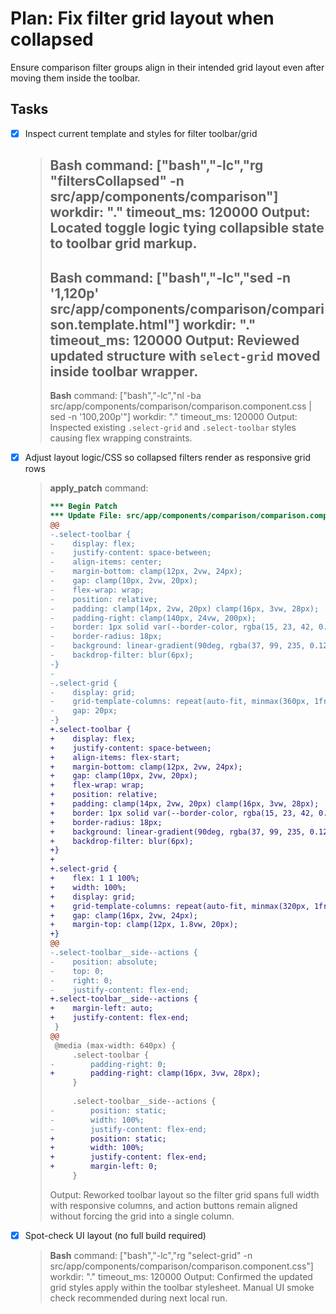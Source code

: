 # Plan: Fix filter grid layout when collapsed

Ensure comparison filter groups align in their intended grid layout even after moving them inside the toolbar.

## Tasks

- [x] Inspect current template and styles for filter toolbar/grid
  > **Bash**
  > command: ["bash","-lc","rg \"filtersCollapsed\" -n src/app/components/comparison"]
  > workdir: "."
  > timeout_ms: 120000
  > Output: Located toggle logic tying collapsible state to toolbar grid markup.
  > ---
  > **Bash**
  > command: ["bash","-lc","sed -n '1,120p' src/app/components/comparison/comparison.template.html"]
  > workdir: "."
  > timeout_ms: 120000
  > Output: Reviewed updated structure with `select-grid` moved inside toolbar wrapper.
  > ---
  > **Bash**
  > command: ["bash","-lc","nl -ba src/app/components/comparison/comparison.component.css | sed -n '100,200p'"]
  > workdir: "."
  > timeout_ms: 120000
  > Output: Inspected existing `.select-grid` and `.select-toolbar` styles causing flex wrapping constraints.
- [x] Adjust layout logic/CSS so collapsed filters render as responsive grid rows
  > **apply_patch**
  > command:
  > ```patch
  > *** Begin Patch
  > *** Update File: src/app/components/comparison/comparison.component.css
  > @@
  > -.select-toolbar {
  > -    display: flex;
  > -    justify-content: space-between;
  > -    align-items: center;
  > -    margin-bottom: clamp(12px, 2vw, 24px);
  > -    gap: clamp(10px, 2vw, 20px);
  > -    flex-wrap: wrap;
  > -    position: relative;
  > -    padding: clamp(14px, 2vw, 20px) clamp(16px, 3vw, 28px);
  > -    padding-right: clamp(140px, 24vw, 200px);
  > -    border: 1px solid var(--border-color, rgba(15, 23, 42, 0.08));
  > -    border-radius: 18px;
  > -    background: linear-gradient(90deg, rgba(37, 99, 235, 0.12) 0%, rgba(124, 58, 237, 0.08) 100%);
  > -    backdrop-filter: blur(6px);
  > -}
  > -
  > -.select-grid {
  > -    display: grid;
  > -    grid-template-columns: repeat(auto-fit, minmax(360px, 1fr));
  > -    gap: 20px;
  > -}
  > +.select-toolbar {
  > +    display: flex;
  > +    justify-content: space-between;
  > +    align-items: flex-start;
  > +    margin-bottom: clamp(12px, 2vw, 24px);
  > +    gap: clamp(10px, 2vw, 20px);
  > +    flex-wrap: wrap;
  > +    position: relative;
  > +    padding: clamp(14px, 2vw, 20px) clamp(16px, 3vw, 28px);
  > +    border: 1px solid var(--border-color, rgba(15, 23, 42, 0.08));
  > +    border-radius: 18px;
  > +    background: linear-gradient(90deg, rgba(37, 99, 235, 0.12) 0%, rgba(124, 58, 237, 0.08) 100%);
  > +    backdrop-filter: blur(6px);
  > +}
  > +
  > +.select-grid {
  > +    flex: 1 1 100%;
  > +    width: 100%;
  > +    display: grid;
  > +    grid-template-columns: repeat(auto-fit, minmax(320px, 1fr));
  > +    gap: clamp(16px, 2vw, 24px);
  > +    margin-top: clamp(12px, 1.8vw, 20px);
  > +}
  > @@
  > -.select-toolbar__side--actions {
  > -    position: absolute;
  > -    top: 0;
  > -    right: 0;
  > -    justify-content: flex-end;
  > +.select-toolbar__side--actions {
  > +    margin-left: auto;
  > +    justify-content: flex-end;
  >  }
  > @@
  >  @media (max-width: 640px) {
  >      .select-toolbar {
  > -        padding-right: 0;
  > +        padding-right: clamp(16px, 3vw, 28px);
  >      }
  >  
  >      .select-toolbar__side--actions {
  > -        position: static;
  > -        width: 100%;
  > -        justify-content: flex-end;
  > +        position: static;
  > +        width: 100%;
  > +        justify-content: flex-end;
  > +        margin-left: 0;
  >      }
  > ```
  > Output: Reworked toolbar layout so the filter grid spans full width with responsive columns, and action buttons remain aligned without forcing the grid into a single column.
- [x] Spot-check UI layout (no full build required)
  > **Bash**
  > command: ["bash","-lc","rg \"select-grid\" -n src/app/components/comparison/comparison.component.css"]
  > workdir: "."
  > timeout_ms: 120000
  > Output: Confirmed the updated grid styles apply within the toolbar stylesheet. Manual UI smoke check recommended during next local run.
